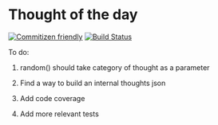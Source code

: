 # Thought of the day

[![Commitizen friendly](https://img.shields.io/badge/commitizen-friendly-brightgreen.svg)](http://commitizen.github.io/cz-cli/) [![Build Status](https://travis-ci.org/nirajpandkar/thought-of-the-day.svg?branch=master)](https://travis-ci.org/nirajpandkar/thought-of-the-day)

To do:

1. random() should take category of thought as a parameter

2. Find a way to build an internal thoughts json

3. Add code coverage

4. Add more relevant tests 

